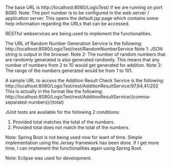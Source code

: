 The base URL is http://localhost:8080/LogicTest/ if we are running on port 8080. 
Note: The port number is to be configured in the web server / application server.
This opens the default.jsp page which contains some help information regarding the URLs that can be accessed.

RESTful webservices are being used to implement the functionalities.

The URL of Random Number Generation Service is the following:
http://localhost:8080/LogicTest/rest/RandomNumberService
Note 1: JSON string is output in the browser.
Note 2: The number of random numbers that are randomly generated is also generated randomly.
This means that any number of numbers from 2 to 10 would get generated for addition. 
Note 3: The range of the numbers generated would be from 1 to 101.

A sample URL to access the Addition Result Check Service is the following:
http://localhost:8080/LogicTest/rest/AdditionResultService/97,64,41/202
This is actually in the format like the following:
http://localhost:8080/LogicTest/rest/AdditionResultService/{comma-separated-numbers}/{total}

JUnit tests are available for the following 2 conditions:
1) Provided total matches the total of the numbers.
2) Provided total does not match the total of the numbers.

Note: Spring Boot is not being used now for want of time.
Simple implementation using the Jersey framework has been done.
If I get more time, I can implement the functionalities again using Spring Boot.

Note: Eclipse was used for development.
